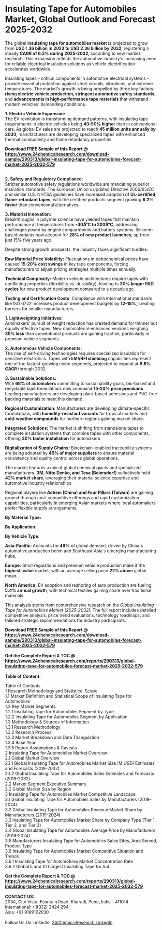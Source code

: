 <h1>Insulating Tape for Automobiles Market, Global Outlook and Forecast 2025-2032</h1><p>The global <strong>insulating tape for automobiles market</strong> is projected to grow from <strong>USD 1.36 billion in 2023 to USD 2.36 billion by 2032</strong>, registering a steady <strong>CAGR of 6.3% during 2025-2032</strong>, according to new market research. This expansion reflects the automotive industry's increasing need for reliable electrical insulation solutions as vehicle electrification accelerates worldwide.</p><p>Insulating tapes - critical components in automotive electrical systems - provide essential protection against short circuits, vibrations, and extreme temperatures. The market's growth is being propelled by three key factors: <strong>rising electric vehicle production, stringent automotive safety standards,</strong> and <strong>advancements in high-performance tape materials</strong> that withstand modern vehicles' demanding conditions.</p><p><strong>1. Electric Vehicle Expansion:</strong><br>
The EV revolution is transforming demand patterns, with insulating tape requirements in electric vehicles being <strong>40-50% higher</strong> than in conventional cars. As global EV sales are projected to reach <strong>45 million units annually by 2030</strong>, manufacturers are developing specialized tapes with enhanced thermal conductivity and flame retardancy properties.</p><div><b>Download FREE Sample of this Report @ 
            <a href="https://www.24chemicalresearch.com/download-sample/290313/global-insulating-tape-for-automobiles-forecast-market-2025-2032-579">
            https://www.24chemicalresearch.com/download-sample/290313/global-insulating-tape-for-automobiles-forecast-market-2025-2032-579</a></b></div><br><p><strong>2. Safety and Regulatory Compliance:</strong><br>
Stricter automotive safety regulations worldwide are mandating superior insulation standards. The European Union's updated Directive 2006/95/EC and similar U.S. NHTSA guidelines have increased adoption of <strong>UL-certified, flame-retardant tapes</strong>, with the certified products segment growing <strong>8.2% faster</strong> than conventional alternatives.</p><p><strong>3. Material Innovation:</strong><br>
Breakthroughs in polymer science have yielded tapes that maintain performance at temperatures from <strong>-40Â°C to 200Â°C</strong>, addressing challenges posed by engine compartments and battery systems. Silicone-based variants now account for <strong>28% of new product launches</strong>, up from just 15% five years ago.</p><p>Despite strong growth prospects, the industry faces significant hurdles:</p><p><strong>Raw Material Price Volatility:</strong> Fluctuations in petrochemical prices have caused <strong>15-20% cost swings</strong> in key tape components, forcing manufacturers to adjust pricing strategies multiple times annually.</p><p><strong>Technical Complexity:</strong> Modern vehicle architectures require tapes with conflicting properties (flexibility vs. durability), leading to <strong>30% longer R&amp;D cycles</strong> for new product development compared to a decade ago.</p><p><strong>Testing and Certification Costs:</strong> Compliance with international standards like ISO 6722 increases product development budgets by <strong>12-18%</strong>, creating barriers for smaller manufacturers.</p><p><strong>1. Lightweighting Initiatives:</strong><br>
Automakers' pursuit of weight reduction has created demand for thinner but equally effective tapes. New nanomaterial-enhanced versions weighing <strong>35% less</strong> than conventional products are gaining traction, particularly in premium vehicle segments.</p><p><strong>2. Autonomous Vehicle Components:</strong><br>
The rise of self-driving technologies requires specialized insulation for sensitive electronics. Tapes with <strong>EMI/RFI shielding</strong> capabilities represent one of the fastest-growing niche segments, projected to expand at <strong>9.8% CAGR</strong> through 2032.</p><p><strong>3. Sustainable Solutions:</strong><br>
With <strong>68% of automakers</strong> committing to sustainability goals, bio-based and recyclable tape formulations now command <strong>15-20% price premiums</strong>. Leading manufacturers are developing plant-based adhesives and PVC-free backing materials to meet this demand.</p><p><strong>Regional Customization:</strong> Manufacturers are developing climate-specific formulations, with <strong>humidity-resistant variants</strong> for tropical markets and <strong>cold-weather compounds</strong> for northern regions gaining market share.</p><p><strong>Integrated Solutions:</strong> The market is shifting from standalone tapes to complete insulation systems that combine tapes with other components, offering <strong>30% faster installation</strong> for automakers.</p><p><strong>Digitalization of Supply Chains:</strong> Blockchain-enabled traceability systems are being adopted by <strong>45% of major suppliers</strong> to ensure material consistency and quality control across global operations.</p><p>The market features a mix of global chemical giants and specialized manufacturers. <strong>3M, Nitto Denko, and Tesa (Beiersdorf)</strong> collectively hold <strong>42% market share</strong>, leveraging their material science expertise and automotive industry relationships.</p><p>Regional players like <strong>Achem (China) and Four Pillars (Taiwan)</strong> are gaining ground through cost-competitive offerings and rapid customization capabilities, particularly in emerging Asian markets where local automakers prefer flexible supply arrangements.</p><p><strong>By Material Type:</strong></p><p><strong>By Application:</strong></p><p><strong>By Vehicle Type:</strong></p><p><strong>Asia-Pacific:</strong> Accounts for <strong>48%</strong> of global demand, driven by China's automotive production boom and Southeast Asia's emerging manufacturing hubs.</p><p><strong>Europe:</strong> Strict regulations and premium vehicle production make it the <strong>highest-value</strong> market, with an average selling price <strong>22% above</strong> global mean.</p><p><strong>North America:</strong> EV adoption and reshoring of auto production are fueling <strong>5.4% annual growth</strong>, with technical textiles gaining share over traditional materials.</p><p>This analysis stems from comprehensive research on the <em>Global Insulating Tape for Automobiles Market (2025-2032)</em>. The full report includes detailed competitive analysis, price trend evaluations, technology roadmaps, and tailored strategic recommendations for industry participants.</p><div><b>Download FREE Sample of this Report @ 
            <a href="https://www.24chemicalresearch.com/download-sample/290313/global-insulating-tape-for-automobiles-forecast-market-2025-2032-579">
            https://www.24chemicalresearch.com/download-sample/290313/global-insulating-tape-for-automobiles-forecast-market-2025-2032-579</a></b></div><br><div><b>Get the Complete Report & TOC @ 
            <a href="https://www.24chemicalresearch.com/reports/290313/global-insulating-tape-for-automobiles-forecast-market-2025-2032-579">
            https://www.24chemicalresearch.com/reports/290313/global-insulating-tape-for-automobiles-forecast-market-2025-2032-579</a></b></div><br>
            <b>Table of Content:</b><p>Table of Contents<br />
1 Research Methodology and Statistical Scope<br />
1.1 Market Definition and Statistical Scope of Insulating Tape for Automobiles<br />
1.2 Key Market Segments<br />
1.2.1 Insulating Tape for Automobiles Segment by Type<br />
1.2.2 Insulating Tape for Automobiles Segment by Application<br />
1.3 Methodology & Sources of Information<br />
1.3.1 Research Methodology<br />
1.3.2 Research Process<br />
1.3.3 Market Breakdown and Data Triangulation<br />
1.3.4 Base Year<br />
1.3.5 Report Assumptions & Caveats<br />
2 Insulating Tape for Automobiles Market Overview<br />
2.1 Global Market Overview<br />
2.1.1 Global Insulating Tape for Automobiles Market Size (M USD) Estimates and Forecasts (2019-2032)<br />
2.1.2 Global Insulating Tape for Automobiles Sales Estimates and Forecasts (2019-2032)<br />
2.2 Market Segment Executive Summary<br />
2.3 Global Market Size by Region<br />
3 Insulating Tape for Automobiles Market Competitive Landscape<br />
3.1 Global Insulating Tape for Automobiles Sales by Manufacturers (2019-2024)<br />
3.2 Global Insulating Tape for Automobiles Revenue Market Share by Manufacturers (2019-2024)<br />
3.3 Insulating Tape for Automobiles Market Share by Company Type (Tier 1, Tier 2, and Tier 3)<br />
3.4 Global Insulating Tape for Automobiles Average Price by Manufacturers (2019-2024)<br />
3.5 Manufacturers Insulating Tape for Automobiles Sales Sites, Area Served, Product Type<br />
3.6 Insulating Tape for Automobiles Market Competitive Situation and Trends<br />
3.6.1 Insulating Tape for Automobiles Market Concentration Rate<br />
3.6.2 Global 5 and 10 Largest Insulating Tape for Aut</p><div><b>Get the Complete Report & TOC @ 
            <a href="https://www.24chemicalresearch.com/reports/290313/global-insulating-tape-for-automobiles-forecast-market-2025-2032-579">
            https://www.24chemicalresearch.com/reports/290313/global-insulating-tape-for-automobiles-forecast-market-2025-2032-579</a></b></div><br><b>CONTACT US:</b><br>
            203A, City Vista, Fountain Road, Kharadi, Pune, India - 411014<br>
            International: +1(332) 2424 294<br>
            Asia: +91 9169162030 <br><br>
            Follow Us On LinkedIn: <a href="https://www.linkedin.com/company/24chemicalresearch/">24ChemicalResearch LinkedIn</a>